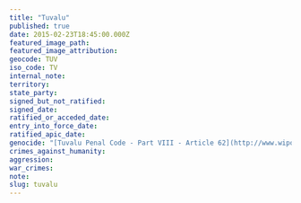 ```yaml
---
title: "Tuvalu"
published: true
date: 2015-02-23T18:45:00.000Z
featured_image_path:
featured_image_attribution:
geocode: TUV
iso_code: TV
internal_note:
territory:
state_party:
signed_but_not_ratified:
signed_date:
ratified_or_acceded_date:
entry_into_force_date:
ratified_apic_date:
genocide: "[Tuvalu Penal Code - Part VIII - Article 62](http://www.wipo.int/wipolex/en/text.jsp?file_id=197529#LinkTarget_1432)"
crimes_against_humanity:
aggression:
war_crimes:
note:
slug: tuvalu
---
```

